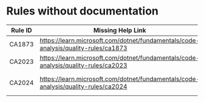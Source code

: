 # Rules without documentation

Rule ID | Missing Help Link | Title |
--------|-------------------|-------|
CA1873 | <https://learn.microsoft.com/dotnet/fundamentals/code-analysis/quality-rules/ca1873> | Avoid potentially expensive logging |
CA2023 | <https://learn.microsoft.com/dotnet/fundamentals/code-analysis/quality-rules/ca2023> | Invalid braces in message template |
CA2024 | <https://learn.microsoft.com/dotnet/fundamentals/code-analysis/quality-rules/ca2024> | Do not use 'StreamReader.EndOfStream' in async methods |
